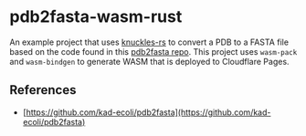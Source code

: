 # pdb2fasta-wasm-rust
An example project that uses [knuckles-rs](https://github.com/ethanholz/knuckles-rs) to convert a PDB to a FASTA file based on the code found in this [pdb2fasta repo](https://github.com/kad-ecoli/pdb2fasta). This project uses `wasm-pack` and `wasm-bindgen` to generate WASM that is deployed to Cloudflare Pages.

## References
- [https://github.com/kad-ecoli/pdb2fasta](https://github.com/kad-ecoli/pdb2fasta)
